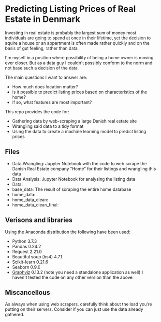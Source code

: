 # Predicting Listing Prices of Real Estate in Denmark
Investing in real estate is probably the largest sum of money most individuals are going to spend at once in their lifetime, yet the decision to aquire a house or an appartment is often made rather quickly and on the basis of gut feeling, rather than data. 

I'm myself in a position where possibility of being a home owner is moving ever closer. But as a data guy I couldn't possibly conform to the norm and not base such a decision of the data.

The main questions I want to answer are:
* How much does location matter?
* Is it possible to predict listing prices based on characteristics of the home?
* If so, what features are most important?

This repo provides the code for:
* Gathering data by web-scraping a large Danish real estate site
* Wrangling said data to a tidy format
* Using the data to create a machine learning model to predict listing prices

## Files
* Data Wrangling: Jupyter Notebook with the code to web scrape the Danish Real Estate company "Home" for their listings and wrangling this data
* Data Analysis: Jupyter Notebook for analysing the listing data
* Data:
 * base_data: The result of scraping the entire home database
 * home_data: 
 * home_data_clean:
 * home_data_clean_final: 

## Verisons and libraries
Using the Anaconda distribution the following have been used:
* Python 3.7.3
* Pandas 0.24.2
* Request 2.21.0
* Beautiful soup (bs4) 4.7.1
* Scikit-learn  0.21.6
* Seaborn 0.9.0
* [Graphviz](https://www.graphviz.org/) 0.13.2 (note you need a standalone application as well)
I haven't tested the code on any other version than the above.

## Miscancellous
As always when using web scrapers, carefully think about the load you're putting on their servers. Consider if you can just use the data already gathered.